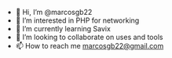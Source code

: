 - 👋 Hi, I’m @marcosgb22
- 👀 I’m interested in PHP for networking
- 🌱 I’m currently learning Savix 
- 💞️ I’m looking to collaborate on uses and tools
- 📫 How to reach me marcosgb22@gmail.com

<!---
marcosgb22/marcosgb22 is a ✨ special ✨ repository because its `README.md` (this file) appears on your GitHub profile.
You can click the Preview link to take a look at your changes.
--->

